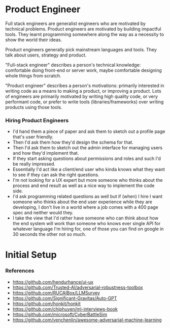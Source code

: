 # Product Engineer

Full stack engineers are generalist engineers who are motivated by technical problems. Product engineers are motivated by building impactful tools. They learnt programming somewhere along the way as a necessity to show the world their ideas.

Product engineers generally pick mainstream languages and tools. They talk about users, strategy and product.

"Full-stack engineer" describes a person's technical knowledge: comfortable doing front-end or server work, maybe comfortable designing whole things from scratch.

"Product engineer" describes a person's motivations: primarily interested in writing code as a means to making a product, or improving a product.
Lots of engineers are primarily motivated by writing high quality code, or very performant code, or prefer to write tools (libraries/frameworks) over writing products using those tools.

### Hiring Product Engineers

* I'd hand them a piece of paper and ask them to sketch out a profile page that's user friendly.
* Then I'd ask them how they'd design the schema for that.
* Then I'd ask them to sketch out the admin interface for managing users and how they'd implement that.
* If they start asking questions about permissions and roles and such I'd be really impressed.
* Essentially I'd act like a client/end user who kinda knows what they want to see if they can ask the right questions.
* I'm not looking for a UX expert but more someone who thinks about the process and end result as well as a nice way to implement the code side.
* I'd ask programming related questions as well but if (when) I hire I want someone who thinks about the end user experience while they are developing, I don't live in a world where a job comes with a 400 page spec and neither would they.
* I take the view that I'd rather have someone who can think about how the end system will work than someone who knows ever single API for whatever language I'm hiring for, one of those you can find on google in 30 seconds the other not so much.

# Initial Setup

### References
* https://github.com/hendurhance/ui-ux
* https://github.com/Trusted-AI/adversarial-robustness-toolbox
* https://github.com/RUCAIBox/LLMSurvey
* https://github.com/Significant-Gravitas/Auto-GPT
* https://github.com/honkit/honkit
* https://github.com/chiphuyen/ml-interviews-book
* https://github.com/microsoft/CyberBattleSim
* https://github.com/yenchenlin/awesome-adversarial-machine-learning
